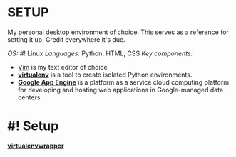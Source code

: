 # SETUP

My personal desktop environment of choice. This serves as a reference for setting it up. Credit everywhere it's due.

_OS:_ &#35;! Linux
_Languages:_ Python, HTML, CSS
_Key components:_ 
 - [Vim](www.vim.org/) is my text editor of choice
 - [**virtualenv**](http://www.virtualenv.org/en/latest/virtualenv.html) is a tool to create isolated Python environments.
 - [**Google App Engine**](https://developers.google.com/appengine) is a platform as a service cloud computing platform for developing and hosting web applications in Google-managed data centers
  
# &#35;! Setup

[**virtualenvwrapper**](http://virtualenvwrapper.readthedocs.org/en/latest/) 




